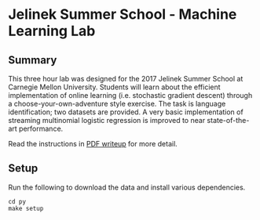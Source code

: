 # Jelinek Summer School - Machine Learning Lab

## Summary

This three hour lab was designed for the 2017 Jelinek Summer School at
Carnegie Mellon University. Students will learn about the efficient
implementation of online learning (i.e. stochastic gradient descent)
through a choose-your-own-adventure style exercise. The task is
language identification; two datasets are provided. A very basic
implementation of streaming multinomial logistic regression is
improved to near state-of-the-art performance.

Read the instructions in [PDF writeup](writeup/jsalt-ml-lab.pdf) for more detail.

## Setup

Run the following to download the data and install various dependencies.

	cd py
	make setup
	

